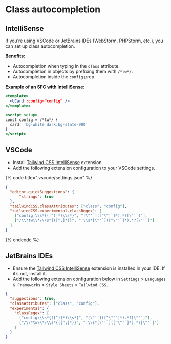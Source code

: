 # Class autocompletion

## IntelliSense

If you’re using VSCode or JetBrains IDEs (WebStorm, PHPStorm, etc.), you can set up class autocompletion.

**Benefits:**

* Autocompletion when typing in the `class` attribute.
* Autocompletion in objects by prefixing them with `/*tw*/`.
* Autocompletion inside the `config` prop.

**Example of an SFC with IntelliSense:**

```jsx
<template>
  <UCard :config="config" />
</template>

<script setup>
const config = /*tw*/ {
  card: 'bg-white dark:bg-slate-900'
}
</script>
```

## VSCode

* Install [Tailwind CSS IntelliSense](https://marketplace.visualstudio.com/items?itemName=bradlc.vscode-tailwindcss) extension.
* Add the following extension configuration to your VSCode settings.

{% code title=".vscode/settings.json" %}
```json
{
  "editor.quickSuggestions": {
      "strings": true
  },
  "tailwindCSS.classAttributes": ["class", "config"],
  "tailwindCSS.experimental.classRegex": [
    ["config:\\s*{([^)]*)\\s*}", "[\"'`]([^\"'`]*).*?[\"'`]"],
    ["/\\*tw\\*/\\s*{([^;]*)}", ":\\s*[\"'`]([^\"'`]*).*?[\"'`]"]
  ]
}
```
{% endcode %}

## JetBrains IDEs

* Ensure the [Tailwind CSS IntelliSense](https://www.jetbrains.com/help/webstorm/tailwind-css.html) extension is installed in your IDE. If it’s not, install it.
* Add the following extension configuration below in `Settings` > `Languages & Frameworks` > `Style Sheets` > `Tailwind CSS`.

```json
{
  "suggestions": true,
  "classAttributes": ["class", "config"],
  "experimental": {
    "classRegex": [
      ["config:\\s*{([^)]*)\\s*}", "[\"'`]([^\"'`]*).*?[\"'`]"],
      ["/\\*tw\\*/\\s*{([^;]*)}", ":\\s*[\"'`]([^\"'`]*).*?[\"'`]"]
    ]
  }
}
```
